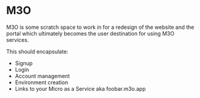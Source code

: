 # M3O

M3O is some scratch space to work in for a redesign of the website and the portal 
which ultimately becomes the user destination for using M3O services.

This should encapsulate:

- Signup
- Login
- Account management
- Environment creation
- Links to your Micro as a Service aka foobar.m3o.app
